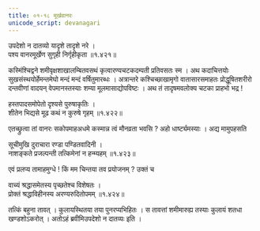 ```yaml
---
title: ०१-१८ मूर्खवानरः
unicode_script: devanagari
---
```


उपदेशो न दातव्यो यादृशे तादृशे नरे ।  
पश्य वानरमूर्खेण सुगृही निर्गृहीकृता ॥१.४२१॥

कस्मिंश्चिद्वने शमीवृक्षशाखालम्बितवसथं कृत्वारण्यचटकदम्पती प्रतिवसतः स्म । अथ कदाचित्तयोः सुखसंस्थयोर्हेमन्तमेघो मन्दं मन्दं वर्षितुमारब्धः । अत्रान्तरे कश्चिच्छाखामृगो वातासारसमाहतः प्रोद्धूषितशरीरो दन्तवीणां वादयन् वेपमानस्तस्याः शम्या मूलमासाद्योपविष्टः । अथ तं तादृषमवलोक्य चटका प्राहभो भद्र !

हस्तपादसमोपेतो दृश्यसे पुरुषाकृतिः ।   
शीतेन भिद्यसे मूढ कथं न कुरुषे गृहम् ॥१.४२२॥

एतच्छ्रुत्वा तां वानरः सकोपमाहअधमे कस्मान्न त्वं मौनव्रता भवसि ? अहो धार्ष्ट्यमस्याः । अद्य मामुपहसति

सूचीमुखि दुराचारा रण्डा पण्डितवादिनी ।  
नाशङ्कते प्रजल्पन्ती तत्किमेनां न हन्म्यहम् ॥१.४२३॥

एवं प्रलप्य तामाहमुग्धे ! किं मम चिन्तया तव प्रयोजनम् ? उक्तं च

वाच्यं श्रद्धासमेतस्य पृच्छतेश्च विशेषतः ।  
प्रोक्तं श्रद्धाविहीनस्य अरण्यरुदितोपमम् ॥१.४२४॥

तत्किं बहुना तावत् । कुलायस्थितया तया पुनरप्यभिहितः । स तावत्तां शमीमारुह्य तस्याः कुलायं शतधा खण्डशोऽकरोत् । अतोऽहं ब्रवीमिउपदेशो न दातव्यः इति ।  
